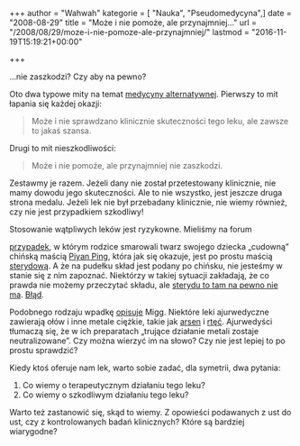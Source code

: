 +++
author = "Wahwah"
kategorie = [ "Nauka", "Pseudomedycyna",]
date = "2008-08-29"
title = "Może i nie pomoże, ale przynajmniej…"
url = "/2008/08/29/moze-i-nie-pomoze-ale-przynajmniej/"
lastmod = "2016-11-19T15:19:21+00:00"

+++

&#8230;nie zaszkodzi? Czy aby na pewno?

Oto dwa typowe mity na temat [medycyny alternatywnej][1]. Pierwszy to mit łapania się każdej okazji:

> Może i nie sprawdzano klinicznie skuteczności tego leku, ale zawsze to jakaś szansa.

Drugi to mit nieszkodliwości:

> Może i nie pomoże, ale przynajmniej nie zaszkodzi.

Zestawmy je razem. Jeżeli dany nie został przetestowany klinicznie, nie mamy dowodu jego skuteczności. Ale to nie wszystko, jest jeszcze druga strona medalu. Jeżeli lek nie był przebadany klinicznie, nie wiemy również, czy nie jest przypadkiem szkodliwy!

<!--more-->Stosowanie wątpliwych leków jest ryzykowne. Mieliśmy na forum 

[przypadek][2], w którym rodzice smarowali twarz swojego dziecka „cudowną” chińską maścią [Piyan Ping][3], która jak się okazuje, jest po prostu maścią [sterydową][4]. A że na pudełku skład jest podany po chińsku, nie jesteśmy w stanie się z nim zapoznać. Niektórzy w takiej sytuacji zakładają, że co prawda nie możemy przeczytać składu, ale [sterydu to tam na pewno nie ma][5]. [Błąd][6].

Podobnego rodzaju wpadkę [opisuje][7] Migg. Niektóre leki ajurwedyczne zawierają ołów i inne metale ciężkie, takie jak [arsen][8] i [rtęć][9]. Ajurwedyści tłumaczą się, że w ich preparatach „trujące działanie metali zostaje neutralizowane”. Czy można wierzyć im na słowo? Czy nie jest lepiej to po prostu sprawdzić?

Kiedy ktoś oferuje nam lek, warto sobie zadać, dla symetrii, dwa pytania:

  1. Co wiemy o terapeutycznym działaniu tego leku?
  2. Co wiemy o szkodliwym działaniu tego leku?

Warto też zastanowić się, skąd to wiemy. Z opowieści podawanych z ust do ust, czy z kontrolowanych badań klinicznych? Które są bardziej wiarygodne?

 [1]: http://www.atopowe-zapalenie.pl/atopedia/Krytyka_medycyny_alternatywnej
 [2]: http://www.atopowe-zapalenie.pl/forum/viewtopic.php?f=1&t=3399&p=55282&hilit=999#p55282
 [3]: http://www.atopowe-zapalenie.pl/forum/viewtopic.php?t=370
 [4]: http://www.atopowe-zapalenie.pl/atopedia/Skutki_uboczne_kortykosteryd%C3%B3w
 [5]: http://www.atopowe-zapalenie.pl/forum/viewtopic.php?f=12&t=4056&p=70433&hilit=999#p70433
 [6]: http://www.atopowe-zapalenie.pl/atopedia/Piyan_Ping
 [7]: http://migg.wordpress.com/2008/08/28/ayurveda-i-metale-ciezkie/
 [8]: http://pl.wikipedia.org/wiki/Arsen
 [9]: http://pl.wikipedia.org/wiki/Rt%C4%99%C4%87